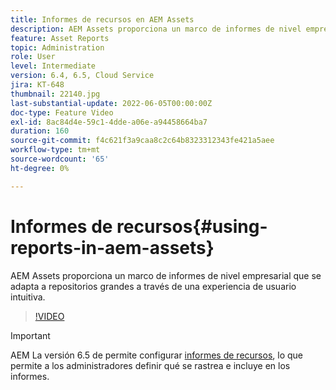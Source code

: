 ```yaml
---
title: Informes de recursos en AEM Assets
description: AEM Assets proporciona un marco de informes de nivel empresarial que se adapta a repositorios grandes a través de una experiencia de usuario intuitiva.
feature: Asset Reports
topic: Administration
role: User
level: Intermediate
version: 6.4, 6.5, Cloud Service
jira: KT-648
thumbnail: 22140.jpg
last-substantial-update: 2022-06-05T00:00:00Z
doc-type: Feature Video
exl-id: 8ac84d4e-59c1-4dde-a06e-a94458664ba7
duration: 160
source-git-commit: f4c621f3a9caa8c2c64b8323312343fe421a5aee
workflow-type: tm+mt
source-wordcount: '65'
ht-degree: 0%

---
```


# Informes de recursos{#using-reports-in-aem-assets}

AEM Assets proporciona un marco de informes de nivel empresarial que se adapta a repositorios grandes a través de una experiencia de usuario intuitiva.

>[!VIDEO](https://video.tv.adobe.com/v/22140?quality=12&learn=on)


>[!IMPORTANT]
>
>AEM La versión 6.5 de permite configurar [informes de recursos](https://experienceleague.adobe.com/docs/experience-manager-65/assets/administer/asset-reports.html#prerequisite-for-reporting), lo que permite a los administradores definir qué se rastrea e incluye en los informes.
